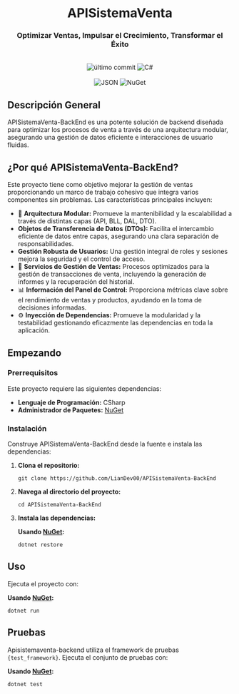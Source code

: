 <div align="center">
  <h1>APISistemaVenta</h1>
  <h3>Optimizar Ventas, Impulsar el Crecimiento, Transformar el Éxito</h3><br>
  <img src="https://img.shields.io/badge/último%20commit-julio%202024-blue" alt="último commit">
  <img src="https://img.shields.io/badge/C%23-100.0%25-blue" alt="C#"><br><br>
  <img src="https://img.shields.io/badge/JSON-usado-yellow?logo=json" alt="JSON">
  <img src="https://img.shields.io/badge/NuGet-administrador%20de%20paquetes-purple?logo=nuget" alt="NuGet">
</div>

## Descripción General

APISistemaVenta-BackEnd es una potente solución de backend diseñada para optimizar los procesos de venta a través de una arquitectura modular, asegurando una gestión de datos eficiente e interacciones de usuario fluidas.

## ¿Por qué APISistemaVenta-BackEnd?

Este proyecto tiene como objetivo mejorar la gestión de ventas proporcionando un marco de trabajo cohesivo que integra varios componentes sin problemas. Las características principales incluyen:

* 🚀 **Arquitectura Modular:** Promueve la mantenibilidad y la escalabilidad a través de distintas capas (API, BLL, DAL, DTO).
* **Objetos de Transferencia de Datos (DTOs):** Facilita el intercambio eficiente de datos entre capas, asegurando una clara separación de responsabilidades.
* **Gestión Robusta de Usuarios:** Una gestión integral de roles y sesiones mejora la seguridad y el control de acceso.
* 💼 **Servicios de Gestión de Ventas:** Procesos optimizados para la gestión de transacciones de venta, incluyendo la generación de informes y la recuperación del historial.
* 📊 **Información del Panel de Control:** Proporciona métricas clave sobre el rendimiento de ventas y productos, ayudando en la toma de decisiones informadas.
* ⚙️ **Inyección de Dependencias:** Promueve la modularidad y la testabilidad gestionando eficazmente las dependencias en toda la aplicación.

## Empezando

### Prerrequisitos

Este proyecto requiere las siguientes dependencias:

* **Lenguaje de Programación:** CSharp
* **Administrador de Paquetes:** [NuGet](https://www.nuget.org/)
### Instalación

Construye APISistemaVenta-BackEnd desde la fuente e instala las dependencias:

1.  **Clona el repositorio:**

    ```
    git clone https://github.com/LianDev00/APISistemaVenta-BackEnd
    ```

2.  **Navega al directorio del proyecto:**

    ```
    cd APISistemaVenta-BackEnd
    ```

3.  **Instala las dependencias:**

    **Usando [NuGet](https://www.nuget.org/):**

    ```
    dotnet restore
    ```

## Uso

Ejecuta el proyecto con:

**Usando [NuGet](https://www.nuget.org/):**

```
dotnet run
```

## Pruebas

Apisistemaventa-backend utiliza el framework de pruebas `{test_framework}`. Ejecuta el conjunto de pruebas con:

**Usando [NuGet](https://www.nuget.org/):**

```
dotnet test
```
